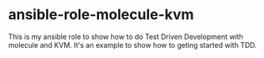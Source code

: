 # ansible-role-molecule-kvm
This is my ansible role to show how to do Test Driven Development with molecule and KVM. 
It's an example to show how to geting started with TDD.

